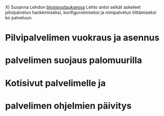 X) Susanna Lehdon [blogipostauksessa](https://susannalehto.fi/2022/teoriasta-kaytantoon-pilvipalvelimen-avulla-h4/) Lehto antoi selkät askeleet pilvipalvelun hankkimiseksi, konfiguroimiseksi ja nimipalvelun liittämiseksi ko palveluun.  
  # Pilvipalvelimen vuokraus ja asennus  
  # palvelimen suojaus palomuurilla  
  # Kotisivut palvelimelle ja  
  # palvelimen ohjelmien päivitys  



